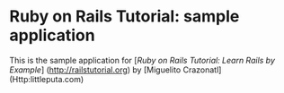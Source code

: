 # Ruby on Rails Tutorial: sample application

This is the sample application for
[*Ruby on Rails Tutorial: Learn Rails by Example*] (http://railstutorial.org) by [Miguelito Crazonatl] (Http:littleputa.com)